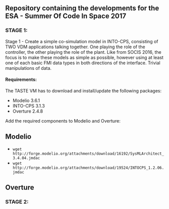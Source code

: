 ## Repository containing the developments for the ESA - Summer Of Code In Space 2017

### STAGE 1:

Stage 1 - Create a simple co-simulation model in INTO-CPS, consisting of TWO VDM applications talking together. One playing the role of the controller, the other playing the role of the plant. 
Like from SOCIS 2016, the focus is to make these models as simple as possible, however using at least one of each basic FMI data types in both directions of the interface. Trivial manipulations of data.  

#### Requirements:
The TASTE VM has to download and install/update the following packages:

- Modelio 3.6.1
- INTO-CPS 3.1.3
- Overture 2.4.8

Add the required components to Modelio and Overture:

Modelio  
-------
- `wget http://forge.modelio.org/attachments/download/16192/SysMLArchitect_3.4.04.jmdac`
- `wget http://forge.modelio.org/attachments/download/19524/INTOCPS_1.2.06.jmdac`

Overture 
--------

### STAGE 2:

